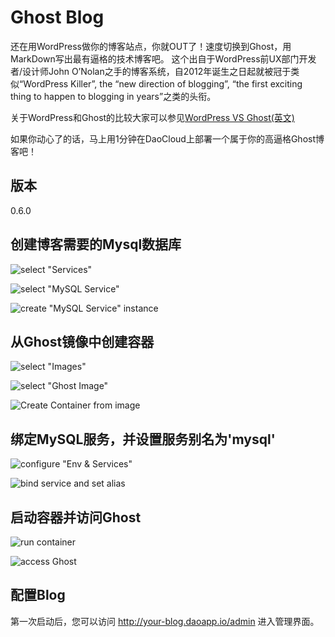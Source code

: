 # Ghost Blog

还在用WordPress做你的博客站点，你就OUT了！速度切换到Ghost，用MarkDown写出最有逼格的技术博客吧。 这个出自于WordPress前UX部门开发者/设计师John O’Nolan之手的博客系统，自2012年诞生之日起就被冠于类似“WordPress Killer”, the “new direction of blogging”, “the first exciting thing to happen to blogging in years”之类的头衔。 

关于WordPress和Ghost的比较大家可以参见[WordPress VS Ghost(英文)](http://www.elegantthemes.com/blog/resources/wordpress-vs-ghost)

如果你动心了的话，马上用1分钟在DaoCloud上部署一个属于你的高逼格Ghost博客吧！

## 版本
0.6.0


## 创建博客需要的Mysql数据库

![select "Services"](https://dn-daoweb-resource.qbox.me/images/ghost/1-1.png)

![select "MySQL Service"](https://dn-daoweb-resource.qbox.me/images/ghost/1-2.png)

![create "MySQL Service" instance](https://dn-daoweb-resource.qbox.me/images/ghost/1-3.png)

## 从Ghost镜像中创建容器

![select "Images"](https://dn-daoweb-resource.qbox.me/images/ghost/2-1.png)

![select "Ghost Image"](https://dn-daoweb-resource.qbox.me/images/ghost/2-2.png)

![Create Container from image](https://dn-daoweb-resource.qbox.me/images/ghost/2-3.png)

## 绑定MySQL服务，并设置服务别名为'**mysql**'

![configure "Env & Services"](https://dn-daoweb-resource.qbox.me/images/ghost/3-1.png)

![bind service and set alias](https://dn-daoweb-resource.qbox.me/images/ghost/3-2.png)

## 启动容器并访问Ghost

![run container](https://dn-daoweb-resource.qbox.me/images/ghost/4-1.png)

![access Ghost](https://dn-daoweb-resource.qbox.me/images/ghost/4-2.png)

## 配置Blog

第一次启动后，您可以访问 http://your-blog.daoapp.io/admin 进入管理界面。
